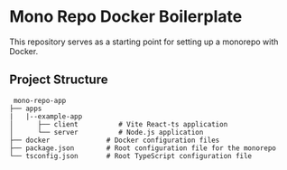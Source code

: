 # Mono Repo Docker Boilerplate

This repository serves as a starting point for setting up a monorepo with Docker.

## Project Structure

```
 mono-repo-app
├── apps
|   |--example-app
│      ├── client          # Vite React-ts application
│      └── server          # Node.js application
├── docker              # Docker configuration files
├── package.json        # Root configuration file for the monorepo
└── tsconfig.json       # Root TypeScript configuration file
```
